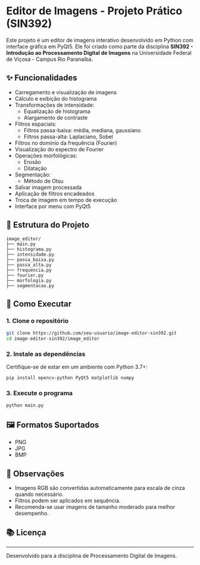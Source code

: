 # Editor de Imagens - Projeto Prático (SIN392)

Este projeto é um editor de imagens interativo desenvolvido em Python com interface gráfica em PyQt5. Ele foi criado como parte da disciplina **SIN392 - Introdução ao Processamento Digital de Imagens** na Universidade Federal de Viçosa - Campus Rio Paranaíba.

## ✨ Funcionalidades

- Carregamento e visualização de imagens
- Cálculo e exibição do histograma
- Transformações de intensidade:
  - Equalização de histograma
  - Alargamento de contraste
- Filtros espaciais:
  - Filtros passa-baixa: média, mediana, gaussiano
  - Filtros passa-alta: Laplaciano, Sobel
- Filtros no domínio da frequência (Fourier)
- Visualização do espectro de Fourier
- Operações morfológicas:
  - Erosão
  - Dilatação
- Segmentação:
  - Método de Otsu
- Salvar imagem processada
- Aplicação de filtros encadeados
- Troca de imagem em tempo de execução
- Interface por menu com PyQt5

## 📁 Estrutura do Projeto

```
image_editor/
├── main.py
├── histograma.py
├── intensidade.py
├── passa_baixa.py
├── passa_alta.py
├── frequencia.py
├── fourier.py
├── morfologia.py
├── segmentacao.py
```

## 🚀 Como Executar

### 1. Clone o repositório

```bash
git clone https://github.com/seu-usuario/image-editor-sin392.git
cd image-editor-sin392/image_editor
```

### 2. Instale as dependências

Certifique-se de estar em um ambiente com Python 3.7+:

```bash
pip install opencv-python PyQt5 matplotlib numpy
```

### 3. Execute o programa

```bash
python main.py
```

## 🖼️ Formatos Suportados

- PNG
- JPG
- BMP

## 📌 Observações

- Imagens RGB são convertidas automaticamente para escala de cinza quando necessário.
- Filtros podem ser aplicados em sequência.
- Recomenda-se usar imagens de tamanho moderado para melhor desempenho.

## 📚 Licença
---
Desenvolvido para a disciplina de Processamento Digital de Imagens.